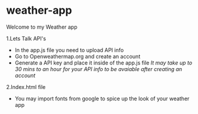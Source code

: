 # weather-app
Welcome to my Weather app

1.Lets Talk API's
- In the app.js file you need to upload API info
- Go to Openweathermap.org and create an account 
- Generate a API key and place it inside of the app.js file
*It may take up to 30 mins to an hour for your API info to be avaiable after creating an account*

2.Index.html file
- You may import fonts from google to spice up the look of your weather app
